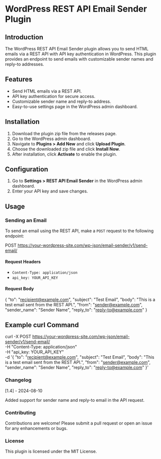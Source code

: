 # WordPress REST API Email Sender Plugin

## Introduction

The WordPress REST API Email Sender plugin allows you to send HTML emails via a REST API with API key authentication in WordPress. This plugin provides an endpoint to send emails with customizable sender names and reply-to addresses.

## Features

- Send HTML emails via a REST API.
- API key authentication for secure access.
- Customizable sender name and reply-to address.
- Easy-to-use settings page in the WordPress admin dashboard.

## Installation

1. Download the plugin zip file from the releases page.
2. Go to the WordPress admin dashboard.
3. Navigate to **Plugins > Add New** and click **Upload Plugin**.
4. Choose the downloaded zip file and click **Install Now**.
5. After installation, click **Activate** to enable the plugin.

## Configuration

1. Go to **Settings > REST API Email Sender** in the WordPress admin dashboard.
2. Enter your API key and save changes.

## Usage

### Sending an Email

To send an email using the REST API, make a `POST` request to the following endpoint:

POST https://your-wordpress-site.com/wp-json/email-sender/v1/send-email/


#### Request Headers

- `Content-Type: application/json`
- `api_key: YOUR_API_KEY`

#### Request Body

{
    "to": "recipient@example.com",
    "subject": "Test Email",
    "body": "This is a test email sent from the REST API.",
    "from": "sender@example.com",
    "sender_name": "Sender Name",
    "reply_to": "reply-to@example.com"
}

## Example curl Command

curl -X POST https://your-wordpress-site.com/wp-json/email-sender/v1/send-email/ \
    -H "Content-Type: application/json" \
    -H "api_key: YOUR_API_KEY" \
    -d '{
        "to": "recipient@example.com",
        "subject": "Test Email",
        "body": "This is a test email sent from the REST API.",
        "from": "sender@example.com",
        "sender_name": "Sender Name",
        "reply_to": "reply-to@example.com"
    }'

### Changelog

[1.4] - 2024-08-10

Added support for sender name and reply-to email in the API request.

### Contributing

Contributions are welcome! Please submit a pull request or open an issue for any enhancements or bugs.

### License

This plugin is licensed under the MIT License.
